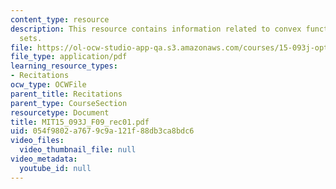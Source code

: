 ```yaml
---
content_type: resource
description: This resource contains information related to convex functions and convex
  sets.
file: https://ol-ocw-studio-app-qa.s3.amazonaws.com/courses/15-093j-optimization-methods-fall-2009/054f9802a7679c9a121f88db3ca8bdc6_MIT15_093J_F09_rec01.pdf
file_type: application/pdf
learning_resource_types:
- Recitations
ocw_type: OCWFile
parent_title: Recitations
parent_type: CourseSection
resourcetype: Document
title: MIT15_093J_F09_rec01.pdf
uid: 054f9802-a767-9c9a-121f-88db3ca8bdc6
video_files:
  video_thumbnail_file: null
video_metadata:
  youtube_id: null
---
```

